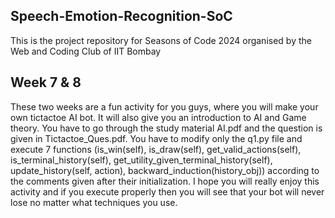 ## Speech-Emotion-Recognition-SoC
This is the project repository for Seasons of Code 2024 organised by the Web and Coding Club of IIT Bombay

## Week 7 & 8
These two weeks are a fun activity for you guys, where you will make your own tictactoe AI bot. It will also give you an introduction to AI and Game theory.
You have to go through the study material AI.pdf and the question is given in Tictactoe_Ques.pdf. You have to modify only the q1.py file and execute 7 functions
(is_win(self), is_draw(self), get_valid_actions(self), is_terminal_history(self), get_utility_given_terminal_history(self), update_history(self, action), backward_induction(history_obj)) according to the comments given after their initialization.
I hope you will really enjoy this activity and if you execute properly then you will see that your bot will never lose no matter what techniques you use.
